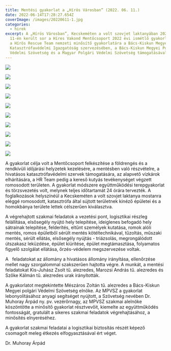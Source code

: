 ```yaml
---
title: Mentési gyakorlat a „Hírös Városban” (2022. 06. 11.)
date: 2022-06-14T17:28:27.654Z
coverImage: /images/20220611-1.jpg
categories:
  - hirek
excerpt: A „Hírös Városban”, Kecskeméten a volt szovjet laktanyában 2022. június
  11-én került sor a Híres Vakond Mentőcsoport 2022 évi ismétlő gyakorlatára és
  a Hírös Rescue Team nemzeti minősítő gyakorlatára a Bács-Kiskun Megyei
  Katasztrófavédelmi Igazgatóság szervezésében, a Bács-Kiskun Megyei Polgári
  Védelmi Szövetség és a Magyar Polgári Védelmi Szövetség támogatásával.
---
```

![](/images/20220611-2.jpg)

![](/images/20220611-3.jpg)

![](/images/20220611-4.jpg)

![](/images/20220611-5.jpg)

![](/images/20220611-6.jpg)

![](/images/20220611-7.jpg)

![](/images/20220611-9.jpg)

![](/images/20220611-10.jpg)

![](/images/20220611-8.jpg)

![](/images/20220611-11.jpg)

A gyakorlat célja volt a Mentőcsoport felkészítése a földrengés és a rendkívüli időjárási helyzetek kezelésére, a mentésben való részvételre, a hivatásos katasztrófavédelmi szervek támogatására, az alapvető vízkárok elhárítására, a HR Team pedig a kereső kutyás tevékenységet végzett romosodott területen. A gyakorlat módszere együttműködési terepgyakorlat és törzsvezetés volt, melynek teljes időtartamát 24 órára tervezték. A foglalkozások helyszínéül a Kecskeméten a volt szovjet laktanya mostanra eléggé romosodott, katasztrófa által sújtott területnek kinéző épületei és a homokbánya területe lettek célszerűen kiválasztva.

A végrehajtott szakmai feladatok a vezetési pont, logisztikai részleg felállítása, elsősegély nyújtó hely telepítése, ideiglenes befogadó hely sátrainak telepítése, felderítés, eltűnt személyek kutatása, romok alóli mentés, romos épületből sérült mentés kötéltechnikával, tűzoltás, műszaki mentés, sérült ellátás, elsősegély nyújtás - triázsolás, megrongálódott útszakasz leküzdése, épület kiürítése, épület megtámasztása, folyamatos figyelő szolgálat ellátása, őrzés-védelem megszervezése voltak.

A   feladatokat az állomány a hivatásos állomány irányítása, ellenőrzése mellet nagy szorgalommal szakszerűen hajtotta végre. A munkát, a mentési feladatokat Kis-Juhász Zsolt tű. alezredes, Marozsi András tű. alezredes és Szőke Kálmán tű. alezredes urak irányították.

A gyakorlatot megtekintette Mészáros Zoltán tű. alezredes a Bács-Kiskun Megyei polgári Védelmi Szövetség elnöke. Az MPVSZ a gyakorlat lebonyolításához anyagi segítséget nyújtott, a Szövetség nevében Dr. Muhoray Árpád ny. pv. vezérőrnagy, az MPVSZ szakmai alelnöke köszöntötte a minősítő gyakorlat résztvevőit, kiemelte az együttműködés fontosságát, gratulált a sikeres szakmai feladatok végrehajtásához, a minősítés elnyeréséhez.

A gyakorlat szakmai feladatai a logisztikai biztosítás részét képező csomagolt meleg étkezés elfogyasztásával ért véget.

Dr. Muhoray Árpád